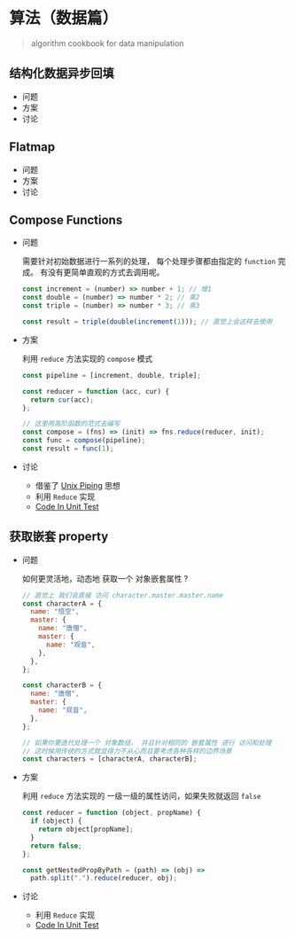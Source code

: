 # 算法（数据篇）

> algorithm cookbook for data manipulation

## 结构化数据异步回填

- 问题
- 方案
- 讨论

## Flatmap

- 问题
- 方案
- 讨论

## Compose Functions

- 问题

  需要针对初始数据进行一系列的处理， 每个处理步骤都由指定的 `function` 完成。 有没有更简单直观的方式去调用呢。

  ```javascript
  const increment = (number) => number + 1; // 增1
  const double = (number) => number * 2; // 乘2
  const triple = (number) => number * 3; // 乘3

  const result = triple(double(increment(1))); // 直觉上会这样去使用
  ```

- 方案

  利用 `reduce` 方法实现的 `compose` 模式

  ```javascript
  const pipeline = [increment, double, triple];

  const reducer = function (acc, cur) {
    return cur(acc);
  };

  // 这里用高阶函数的范式去编写
  const compose = (fns) => (init) => fns.reduce(reducer, init);
  const func = compose(pipeline);
  const result = func(1);
  ```

- 讨论

  - 借鉴了 [Unix Piping](https://www.geeksforgeeks.org/piping-in-unix-or-linux/) 思想
  - 利用 `Reduce` 实现
  - [Code In Unit Test](https://github.com/fancn21th/frontend-algorithm-cookbook/blob/main/src/compose-functions/compose-functions.test.js)

## 获取嵌套 property

- 问题

  如何更灵活地，动态地 获取一个 对象嵌套属性 ?

  ```javascript
  // 直觉上 我们会直接 访问 character.master.master.name
  const characterA = {
    name: "悟空",
    master: {
      name: "唐僧",
      master: {
        name: "观音",
      },
    },
  };

  const characterB = {
    name: "唐僧",
    master: {
      name: "观音",
    },
  };

  // 如果你要迭代处理一个 对象数组， 并且针对相同的 嵌套属性 进行 访问和处理
  // 这时候用传统的方式就显得力不从心而且要考虑各种各样的边界场景
  const characters = [characterA, characterB];
  ```

- 方案

  利用 `reduce` 方法实现的 一级一级的属性访问，如果失败就返回 `false`

  ```javascript
  const reducer = function (object, propName) {
    if (object) {
      return object[propName];
    }
    return false;
  };

  const getNestedPropByPath = (path) => (obj) =>
    path.split(".").reduce(reducer, obj);
  ```

- 讨论
  - 利用 `Reduce` 实现
  - [Code In Unit Test](https://github.com/fancn21th/frontend-algorithm-cookbook/blob/main/src/nested-property/nested-property.test.js)
